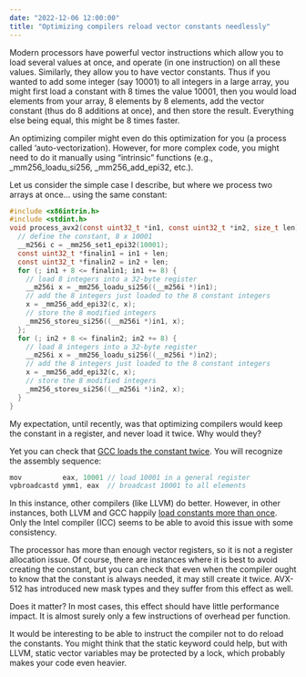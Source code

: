 ```yaml
---
date: "2022-12-06 12:00:00"
title: "Optimizing compilers reload vector constants needlessly"
---
```




Modern processors have powerful vector instructions which allow you to load several values at once, and operate (in one instruction) on all these values. Similarly, they allow you to have vector constants. Thus if you wanted to add some integer (say 10001) to all integers in a large array, you might first load a constant with 8 times the value 10001, then you would load elements from your array, 8 elements by 8 elements, add the vector constant (thus do 8 additions at once), and then store the result. Everything else being equal, this might be 8 times faster.

An optimizing compiler might even do this optimization for you (a process called &lsquo;auto-vectorization). However, for more complex code, you might need to do it manually using &ldquo;intrinsic&rdquo; functions (e.g., _mm256_loadu_si256, _mm256_add_epi32, etc.).

Let us consider the simple case I describe, but where we process two arrays at once&hellip; using the same constant:
```C
#include <x86intrin.h>
#include <stdint.h>
void process_avx2(const uint32_t *in1, const uint32_t *in2, size_t len) {
  // define the constant, 8 x 10001
  __m256i c = _mm256_set1_epi32(10001);
  const uint32_t *finalin1 = in1 + len;
  const uint32_t *finalin2 = in2 + len;
  for (; in1 + 8 <= finalin1; in1 += 8) {
    // load 8 integers into a 32-byte register
    __m256i x = _mm256_loadu_si256((__m256i *)in1);
    // add the 8 integers just loaded to the 8 constant integers
    x = _mm256_add_epi32(c, x);
    // store the 8 modified integers
    _mm256_storeu_si256((__m256i *)in1, x);
  };
  for (; in2 + 8 <= finalin2; in2 += 8) {
    // load 8 integers into a 32-byte register
    __m256i x = _mm256_loadu_si256((__m256i *)in2);
    // add the 8 integers just loaded to the 8 constant integers
    x = _mm256_add_epi32(c, x);
    // store the 8 modified integers
    _mm256_storeu_si256((__m256i *)in2, x);
  }
}
```


My expectation, until recently, was that optimizing compilers would  keep the constant in a register, and never load it twice. Why would they?

Yet you can check that [GCC loads the constant twice](https://godbolt.org/z/G3z1qPG8M). You will recognize the assembly sequence:
```C
mov          eax, 10001 // load 10001 in a general register
vpbroadcastd ymm1, eax  // broadcast 10001 to all elements
```


In  this instance, other compilers (like LLVM) do better. However, in other instances, both LLVM and GCC happily [load constants more than once](https://godbolt.org/z/Gs3che1ds). Only the Intel compiler (ICC) seems to be able to avoid this issue with some consistency.

The processor has more than enough vector registers, so it is not a register allocation issue. Of course, there are instances where it is  best to avoid creating the constant, but you can check that even when the compiler ought to know that the constant is always needed, it may still create it twice. AVX-512 has introduced new mask types and they suffer from this effect as well.

Does it matter? In most cases, this effect should have little performance impact. It is almost surely only a few instructions of overhead per function.

It would be interesting to be able to instruct the compiler not to do reload the constants. You might think that the static keyword could help, but with LLVM, static vector variables may be protected by a lock, which probably makes your code even heavier.

&nbsp;

